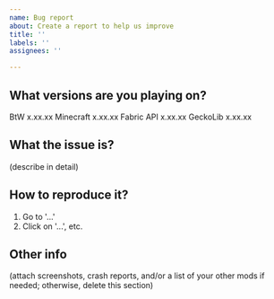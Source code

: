 ```yaml
---
name: Bug report
about: Create a report to help us improve
title: ''
labels: ''
assignees: ''

---
```


## What versions are you playing on?

BtW x.xx.xx
Minecraft x.xx.xx
Fabric API x.xx.xx
GeckoLib x.xx.xx

## What the issue is?

(describe in detail)

## How to reproduce it?

1. Go to '...'
2. Click on '...', etc.

## Other info

(attach screenshots, crash reports, and/or a list of your other mods if needed; otherwise, delete this section)
